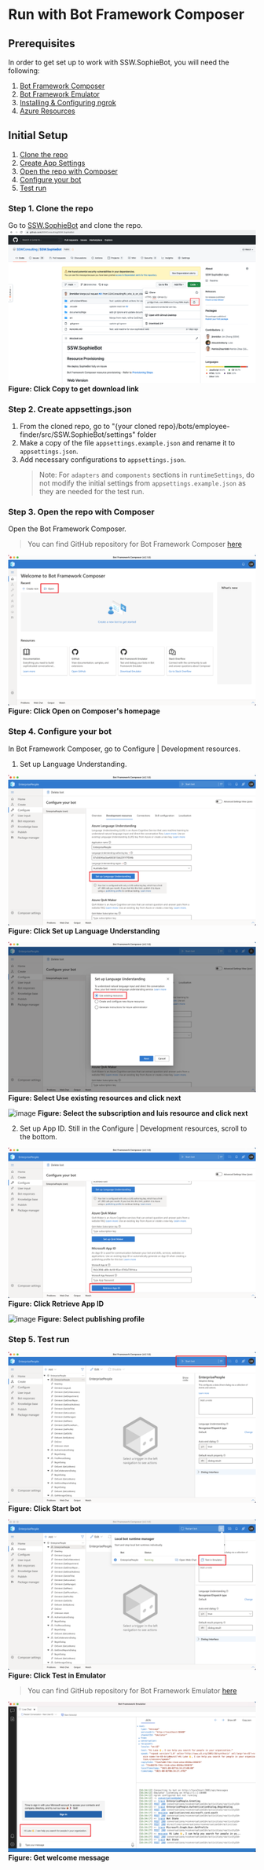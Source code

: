 # Run with Bot Framework Composer

## Prerequisites

In order to get set up to work with SSW.SophieBot, you will need the following:

1. [Bot Framework Composer](https://docs.microsoft.com/en-us/composer/install-composer?tabs=macos)
2. [Bot Framework Emulator](https://github.com/Microsoft/BotFramework-Emulator/blob/master/README.md)
3. [Installing & Configuring ngrok](<https://github.com/Microsoft/BotFramework-Emulator/wiki/Tunneling-(ngrok)>)
4. [Azure Resources](https://github.com/SSWConsulting/SSW.SophieBot.Private/blob/main/Instruction-Azure-Resources.md#azure-resources)

## Initial Setup

1. [Clone the repo](#step-1-clone-the-repo)
2. [Create App Settings](#step-2-create-appsettingsjson)
3. [Open the repo with Composer](#step-3-open-the-repo-with-composer)
4. [Configure your bot](#step-4-configure-your-bot)
5. [Test run](#step-5-test-run)

### Step 1. Clone the repo

Go to [SSW.SophieBot](https://github.com/SSWConsulting/SSW.SophieBot) and clone the repo.
![github-clone-repo](images/github-clone-repo.png)
**Figure: Click Copy to get download link**

### Step 2. Create appsettings.json

1. From the cloned repo, go to "{your cloned repo}/bots/employee-finder/src/SSW.SophieBot/settings" folder
2. Make a copy of the file `appsettings.example.json` and rename it to `appsettings.json`.
3. Add necessary configurations to `appsettings.json`.
   > Note: For `adapters` and `components` sections in `runtimeSettings`, do not modify the initial settings from `appsettings.example.json` as they are needed for the test run.

### Step 3. Open the repo with Composer

Open the Bot Framework Composer.

> You can find GitHub repository for Bot Framework Composer [here](https://github.com/microsoft/BotFramework-Composer)

![composer-open-solution](images/composer-open-solution.png)
**Figure: Click Open on Composer's homepage**

### Step 4. Configure your bot

In Bot Framework Composer, go to Configure | Development resources.

1. Set up Language Understanding.

![composer-set-up-luis](images/composer-set-up-luis.png)
**Figure: Click Set up Language Understanding**

![composer-select-luis-resource-type](images/composer-select-luis-resource-type.png)
**Figure: Select Use existing resources and click next**

![image](https://user-images.githubusercontent.com/37203901/146319906-2d65b4fc-fb57-4200-aa0d-cc1276213d2e.png)
**Figure: Select the subscription and luis resource and click next**

2. Set up App ID. Still in the Configure | Development resources, scroll to the bottom.

![composer-retrieve-app-id](images/composer-retrieve-app-id.png)
**Figure: Click Retrieve App ID**

![image](https://user-images.githubusercontent.com/37203901/146319988-83039f34-7380-42e6-b193-a1f89066e368.png)
**Figure: Select publishing profile**

### Step 5. Test run

![composer-start-bot](images/composer-start-bot.png)
**Figure: Click Start bot**

![composer-test-in-emulator](images/composer-test-in-emulator.png)
**Figure: Click Test in Emulator**

> You can find GitHub repository for Bot Framework Emulator [here](https://github.com/microsoft/BotFramework-Emulator)

![emulator-welcome-message-after-login](images/emulator-welcome-message.png)
**Figure: Get welcome message**
